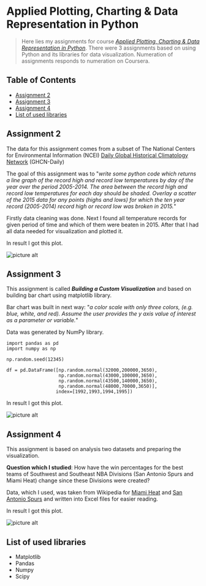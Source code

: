 # Applied Plotting, Charting & Data Representation in Python
> Here lies my assignments for course [_Applied Plotting, Charting & Data Representation in Python_](https://www.coursera.org/learn/python-plotting).
> There were 3 assignments based on using Python and its libraries for data visualization.
> Numeration of assignments responds to numeration on Coursera.


## Table of Contents
* [Assignment 2](#assignment-2)
* [Assignment 3](#assignment-3)
* [Assignment 4](#assignment-4)
* [List of used libraries](#list-of-used-libraries)


## Assignment 2
The data for this assignment comes from a subset of The National Centers for Environmental Information (NCEI) [Daily Global Historical Climatology Network](https://www1.ncdc.noaa.gov/pub/data/ghcn/daily/readme.txt) (GHCN-Daily)

The goal of this assignment was to "*write some python code which returns a line graph of the record high and record low temperatures by day of the year over the period 2005-2014. The area between the record high and record low temperatures for each day should be shaded. Overlay a scatter of the 2015 data for any points (highs and lows) for which the ten year record (2005-2014) record high or record low was broken in 2015.*"

Firstly data cleaning was done. Next I found all temperature records for given period of time and which of them were beaten in 2015. After that I had all data needed for visualization and plotted it.

In result I got this plot.

![picture alt](https://github.com/Cybersheralt/Applied-Plotting-Coursera/blob/main/Assignment%202/Assignment%202.png "Assignment 2 plot")


## Assignment 3
This assignment is called ***Building a Custom Visualization*** and based on building bar chart using matplotlib library.

Bar chart was built in next way: "*a color scale with only three colors, (e.g. blue, white, and red). Assume the user provides the y axis value of interest as a parameter or variable.*"

Data was generated by NumPy library.

```
import pandas as pd
import numpy as np

np.random.seed(12345)

df = pd.DataFrame([np.random.normal(32000,200000,3650), 
                   np.random.normal(43000,100000,3650), 
                   np.random.normal(43500,140000,3650), 
                   np.random.normal(48000,70000,3650)], 
                  index=[1992,1993,1994,1995])
```

In result I got this plot.

![picture alt](https://github.com/Cybersheralt/Applied-Plotting-Coursera/blob/main/Assignment%203/Assignment%203.png "Assignment 3 plot")
 
 
## Assignment 4
This assignment is based on analysis two datasets and preparing the visualization.

**Question which I studied**: How have the win percentages for the best teams of Southwest and Southeast NBA Divisions (San Antonio Spurs and Miami Heat) change since these Divisions were created?

Data, which I used, was taken from Wikipedia for [Miami Heat](https://en.wikipedia.org/wiki/List_of_Miami_Heat_seasons) and [San Antonio Spurs](https://en.wikipedia.org/wiki/List_of_San_Antonio_Spurs_seasons) and written into Excel files for easier reading.

In result I got this plot.

![picture alt](https://github.com/Cybersheralt/Applied-Plotting-Coursera/blob/main/Assignment%204/Assignment%204.png "Assignment 4 plot")


## List of used libraries
- Matplotlib
- Pandas
- Numpy
- Scipy
